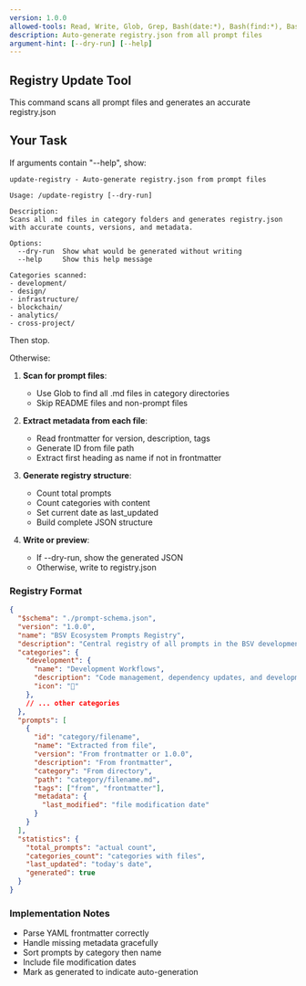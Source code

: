 ```yaml
---
version: 1.0.0
allowed-tools: Read, Write, Glob, Grep, Bash(date:*), Bash(find:*), Bash(wc:*)
description: Auto-generate registry.json from all prompt files
argument-hint: [--dry-run] [--help]
---
```


## Registry Update Tool

This command scans all prompt files and generates an accurate registry.json

## Your Task

If arguments contain "--help", show:
```
update-registry - Auto-generate registry.json from prompt files

Usage: /update-registry [--dry-run]

Description:
Scans all .md files in category folders and generates registry.json
with accurate counts, versions, and metadata.

Options:
  --dry-run  Show what would be generated without writing
  --help     Show this help message

Categories scanned:
- development/
- design/
- infrastructure/
- blockchain/
- analytics/
- cross-project/
```
Then stop.

Otherwise:

1. **Scan for prompt files**:
   - Use Glob to find all .md files in category directories
   - Skip README files and non-prompt files

2. **Extract metadata from each file**:
   - Read frontmatter for version, description, tags
   - Generate ID from file path
   - Extract first heading as name if not in frontmatter

3. **Generate registry structure**:
   - Count total prompts
   - Count categories with content
   - Set current date as last_updated
   - Build complete JSON structure

4. **Write or preview**:
   - If --dry-run, show the generated JSON
   - Otherwise, write to registry.json

### Registry Format
```json
{
  "$schema": "./prompt-schema.json",
  "version": "1.0.0",
  "name": "BSV Ecosystem Prompts Registry",
  "description": "Central registry of all prompts in the BSV development ecosystem",
  "categories": {
    "development": {
      "name": "Development Workflows",
      "description": "Code management, dependency updates, and development automation",
      "icon": "🚀"
    },
    // ... other categories
  },
  "prompts": [
    {
      "id": "category/filename",
      "name": "Extracted from file",
      "version": "From frontmatter or 1.0.0",
      "description": "From frontmatter",
      "category": "From directory",
      "path": "category/filename.md",
      "tags": ["from", "frontmatter"],
      "metadata": {
        "last_modified": "file modification date"
      }
    }
  ],
  "statistics": {
    "total_prompts": "actual count",
    "categories_count": "categories with files",
    "last_updated": "today's date",
    "generated": true
  }
}
```

### Implementation Notes
- Parse YAML frontmatter correctly
- Handle missing metadata gracefully
- Sort prompts by category then name
- Include file modification dates
- Mark as generated to indicate auto-generation